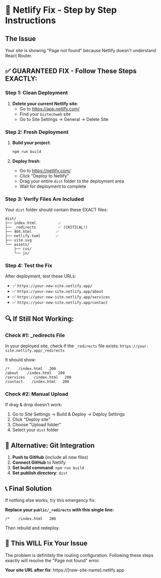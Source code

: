 # 🚨 Netlify Fix - Step by Step Instructions

## The Issue
Your site is showing "Page not found" because Netlify doesn't understand React Router.

## ✅ GUARANTEED FIX - Follow These Steps EXACTLY:

### Step 1: Clean Deployment
1. **Delete your current Netlify site**:
   - Go to https://app.netlify.com/
   - Find your `biztechweb` site
   - Go to Site Settings → General → Delete Site

### Step 2: Fresh Deployment
1. **Build your project**: 
   ```bash
   npm run build
   ```

2. **Deploy fresh**:
   - Go to https://netlify.com/
   - Click "Deploy to Netlify" 
   - Drag your entire `dist` folder to the deployment area
   - Wait for deployment to complete

### Step 3: Verify Files Are Included
Your `dist` folder should contain these EXACT files:
```
dist/
├── index.html          ✅
├── _redirects          ✅ (CRITICAL!)
├── 404.html           ✅
├── netlify.toml       ✅
├── vite.svg
└── assets/
    ├── css/
    └── js/
```

### Step 4: Test the Fix
After deployment, test these URLs:
- ✅ `https://your-new-site.netlify.app/`
- ✅ `https://your-new-site.netlify.app/about`
- ✅ `https://your-new-site.netlify.app/services`
- ✅ `https://your-new-site.netlify.app/contact`

## 🔍 If Still Not Working:

### Check #1: _redirects File
In your deployed site, check if the `_redirects` file exists:
`https://your-site.netlify.app/_redirects`

It should show:
```
/*    /index.html   200
/about    /index.html   200
/services    /index.html   200
/contact    /index.html   200
```

### Check #2: Manual Upload
If drag & drop doesn't work:
1. Go to Site Settings → Build & Deploy → Deploy Settings
2. Click "Deploy site" 
3. Choose "Upload folder"
4. Select your `dist` folder

## 🚀 Alternative: Git Integration
1. **Push to GitHub** (include all new files)
2. **Connect GitHub** to Netlify
3. **Set build command**: `npm run build`
4. **Set publish directory**: `dist`

## 📞 Final Solution
If nothing else works, try this emergency fix:

**Replace your `public/_redirects` with this single line:**
```
/*    /index.html   200
```

Then rebuild and redeploy.

## 🎯 This WILL Fix Your Issue
The problem is definitely the routing configuration. Following these steps exactly will resolve the "Page not found" error.

**Your site URL after fix**: https://[new-site-name].netlify.app